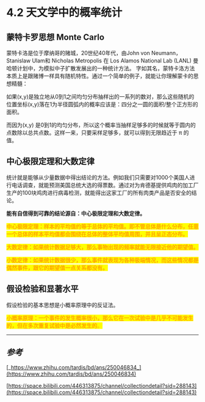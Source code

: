 # 4.2 天文学中的概率统计

## 蒙特卡罗思想 Monte Carlo

蒙特卡洛是位于摩纳哥的赌城，20世纪40年代，由John von Neumann，Stanislaw Ulam和 Nicholas Metropolis 在 Los Alamos National Lab (LANL) 曼哈顿计划中，为模拟中子扩散发展出的一种统计方法。 字如其名，蒙特卡洛方法本质上是跟赌博一样具有随机特性。通过一个简单的例子，就能让你理解蒙卡的思想精髓：

如果(x,y)是独立地从0到1之间均匀分布抽样出的一系列的数对，那么这些随机的位置坐标(x,y)落在1为半径圆弧内的概率应该是：四分之一圆的面积/整个正方形的面积。

而因为(x,y) 是0到1的均匀分布，所以这个概率当抽样足够多的时候就等于圆内的点数除以总共点数。这样一来，只要采样足够多，就可以得到无限趋近于 π 的值。



## 中心极限定理和大数定律

统计就是能够从少量数据中得出结论的方法。例如我们只需要对1000个美国人进行电话调查，就能预测美国总统大选的得票数。通过对为肯德基提供鸡肉的加工厂生产的100块鸡肉进行病毒检测，就能得出这家工厂的所有肉类产品是否安全的结论。

**能有自信得到可靠的结论源自：中心极限定理和大数定律。**

<mark style="color:orange;">**中心极限定理：样本的平均值约等于总体的平均值。即不管总体是什么分布，任意一个总体的样本平均值都会围绕在总体的整体平均值周围，并且呈正态分布。**</mark>

<mark style="color:orange;">**大数定律：如果统计数据足够大，那么事物出现的频率就能无限接近他的期望值。**</mark>

<mark style="color:orange;">**小数定律：如果统计数据很少，那么事件就表现为各种极端情况，而这些情况都是偶然事件，跟它的期望值一点关系都没有。**</mark>



## 假设检验和显著水平

假设检验的基本思想是小概率原理中的反证法。

<mark style="color:orange;">**小概率原理：一个事件的发生概率很小，那么它在一次试验中是几乎不可能发生的，但在多次重复试验中是必然发生的**</mark><mark style="color:orange;">。</mark>





***

## _参考_

[_https://www.zhihu.com/tardis/bd/ans/250046834_](https://www.zhihu.com/tardis/bd/ans/250046834)

[https://space.bilibili.com/446313875/channel/collectiondetail?sid=288143](https://space.bilibili.com/446313875/channel/collectiondetail?sid=288143)





